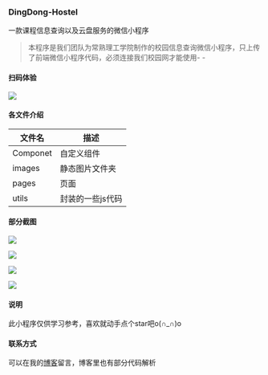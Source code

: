 ### DingDong-Hostel

一款课程信息查询以及云盘服务的微信小程序

> 本程序是我们团队为常熟理工学院制作的校园信息查询微信小程序，只上传了前端微信小程序代码，必须连接我们校园网才能使用- -



#### 扫码体验

![](https://note.youdao.com/yws/api/personal/file/018197459C4A46C7882E98C560712BAC?method=download&shareKey=20eb9af85184ecc08bea04ab07bfdf87)

#### 各文件介绍

| 文件名   | 描述             |
| -------- | ---------------- |
| Componet | 自定义组件       |
| images   | 静态图片文件夹   |
| pages    | 页面             |
| utils    | 封装的一些js代码 |

#### 部分截图

![](https://note.youdao.com/yws/api/personal/file/0EFDA43149E44211B233D115A4451EB3?method=download&shareKey=aeea6620033164ec80d54cecdd036ae7)

![](https://note.youdao.com/yws/api/personal/file/1814642D58404055A3EB9970307586D3?method=download&shareKey=c033d5e77969b70c07340e5e503e1c07)

![](https://note.youdao.com/yws/api/personal/file/1823C85FD54F4872ADF60CB813E41EEB?method=download&shareKey=db75f439f089cdb6dc70c4b33e00fd70)

![](https://note.youdao.com/yws/api/personal/file/60BAD3C0B62F4698AC03E60B76152170?method=download&shareKey=b057501961e65f1f12a93079153c6024)

#### 说明

此小程序仅供学习参考，喜欢就动手点个star吧o(∩_∩)o 

#### 联系方式

可以在我的[博客](https://blog.csdn.net/qq_42002651/category_8859857.html)留言，博客里也有部分代码解析